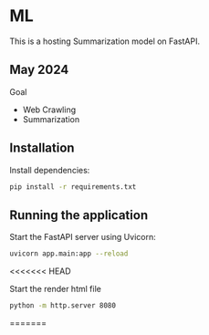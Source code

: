 # ML
This is a hosting Summarization model on FastAPI.

## May 2024
Goal
- Web Crawling
- Summarization

## Installation

Install dependencies:
```sh
pip install -r requirements.txt
```

## Running the application

Start the FastAPI server using Uvicorn:
```sh
uvicorn app.main:app --reload
```
<<<<<<< HEAD

Start the render html file
```sh
python -m http.server 8080
```
=======
